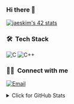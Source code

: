 ### Hi there 👋

[![jaeskim's 42 stats](https://badge42.herokuapp.com/api/stats/kaye)](https://github.com/JaeSeoKim/badge42)

### 🛠 &nbsp;Tech Stack
![C](https://img.shields.io/badge/C-00599C?style=for-the-badge&logo=c&logoColor=white)
![C++](https://img.shields.io/badge/C%2B%2B-00599C?style=for-the-badge&logo=c%2B%2B&logoColor=white)

### 🤝🏻 &nbsp;Connect with me
<a href="mailto:kangkai.ye@hotmail.com"><img alt="Email" src="https://img.shields.io/badge/Email-kangkai.ye@hotmail.com-blue?style=for-the-badge&logo=microsoft-outlook"></a>

<details>
	<summary>Click for GitHub Stats</summary>
	<img alt = "GitHub Stats" src="https://github-readme-stats.vercel.app/api?username=kev-ye&show_icons=true&hide=issues&icon_color=000000&hide_border=true&title_color=5391FE&text_color=555">
	<br>
	<img alt="Most Used Lang" src="https://github-readme-stats.vercel.app/api/top-langs/?username=kev-ye&layout=compact"/>
</details>

